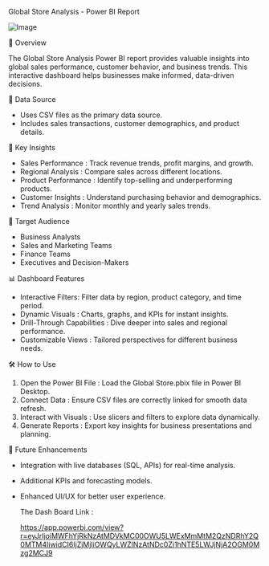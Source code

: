  Global Store Analysis - Power BI Report


![Image](https://github.com/user-attachments/assets/c9a712ce-e75e-40ba-946d-16c9614d1588)

 

 📌 Overview

The Global Store Analysis Power BI report provides valuable insights into global sales performance, customer behavior, and business trends. This interactive dashboard helps businesses make informed, data-driven decisions.

📂 Data Source

- Uses CSV files as the primary data source.
- Includes sales transactions, customer demographics, and product details.


🔑 Key Insights

- Sales Performance : Track revenue trends, profit margins, and growth.
- Regional Analysis : Compare sales across different locations.
- Product Performance : Identify top-selling and underperforming products.
- Customer Insights : Understand purchasing behavior and demographics.
- Trend Analysis : Monitor monthly and yearly sales trends.


🎯 Target Audience

- Business Analysts
- Sales and Marketing Teams
- Finance Teams
- Executives and Decision-Makers


 📊 Dashboard Features

- Interactive Filters: Filter data by region, product category, and time period.
- Dynamic Visuals : Charts, graphs, and KPIs for instant insights.
- Drill-Through Capabilities : Dive deeper into sales and regional performance.
- Customizable Views : Tailored perspectives for different business needs.


🛠 How to Use

1. Open the Power BI File : Load the Global Store.pbix file in Power BI Desktop.
2. Connect Data : Ensure CSV files are correctly linked for smooth data refresh.
3. Interact with Visuals : Use slicers and filters to explore data dynamically.
4. Generate Reports : Export key insights for business presentations and planning.


🚀 Future Enhancements

- Integration with live databases (SQL, APIs) for real-time analysis.
- Additional KPIs and forecasting models.
- Enhanced UI/UX for better user experience.

  The Dash Board Link :
  
   https://app.powerbi.com/view?r=eyJrIjoiMWFhYjRkNzAtMDVkMC00OWU5LWExMmMtM2QzNDRhY2Q0MTM4IiwidCI6IjZjMjliOWQyLWZlNzAtNDc0Zi1hNTE5LWJjNjA2OGM0Mzg2MCJ9
  

